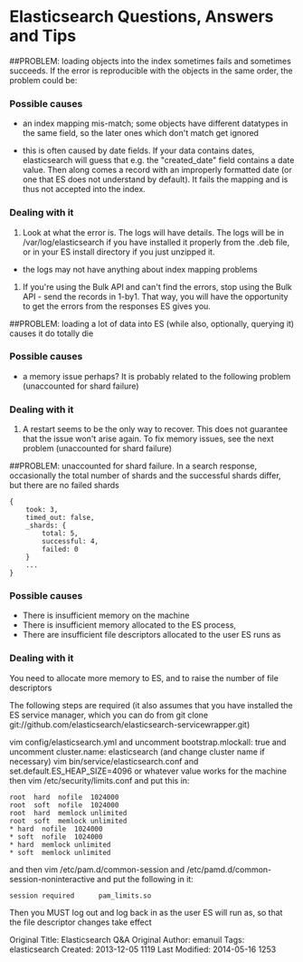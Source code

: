 # Elasticsearch Questions, Answers and Tips

##PROBLEM: loading objects into the index sometimes fails and sometimes succeeds.  If the error is reproducible with the objects in the same order, the problem could be:

### Possible causes

* an index mapping mis-match; some objects have different datatypes in the same field, so the later ones which don't match get ignored

* this is often caused by date fields. If your data contains dates, elasticsearch will guess that e.g. the "created_date" field contains a date value. Then along comes a record with an improperly formatted date (or one that ES does not understand by default). It fails the mapping and is thus not accepted into the index.

### Dealing with it

1. Look at what the error is. The logs will have details. The logs will be in /var/log/elasticsearch if you have installed it properly from the .deb file, or in your ES install directory if you just unzipped it.
* the logs may not have anything about index mapping problems
1. If you're using the Bulk API and can't find the errors, stop using the Bulk API - send the records in 1-by1. That way, you will have the opportunity to get the errors from the responses ES gives you.


##PROBLEM: loading a lot of data into ES (while also, optionally, querying it) causes it do totally die

### Possible causes

- a memory issue perhaps?  It is probably related to the following problem (unaccounted for shard failure)

### Dealing with it

1. A restart seems to be the only way to recover.  This does not guarantee that the issue won't arise again.  To fix memory issues, see the next problem (unaccounted for shard failure)


##PROBLEM: unaccounted for shard failure.  In a search response, occasionally the total number of shards and the successful shards differ, but there are no failed shards

	{
		took: 3,
		timed_out: false,
		_shards: {
			total: 5,
			successful: 4,
			failed: 0
		}
		...
	}

### Possible causes

* There is insufficient memory on the machine
* There is insufficient memory allocated to the ES process,
* There are insufficient file descriptors allocated to the user ES runs as

### Dealing with it

You need to allocate more memory to ES, and to raise the number of file descriptors

The following steps are required (it also assumes that you have installed the ES service manager, which you can do from git clone git://github.com/elasticsearch/elasticsearch-servicewrapper.git)

vim config/elasticsearch.yml and uncomment bootstrap.mlockall: true
and uncomment cluster.name: elasticsearch (and change cluster name if necessary)
vim bin/service/elasticsearch.conf and set.default.ES_HEAP_SIZE=4096 or whatever value works for the machine
then vim /etc/security/limits.conf and put this in:

	root  hard  nofile  1024000
	root  soft  nofile  1024000
	root  hard  memlock unlimited
	root  soft  memlock unlimited
	* hard  nofile  1024000
	* soft  nofile  1024000
	* hard  memlock unlimited
	* soft  memlock unlimited

and then vim /etc/pam.d/common-session and /etc/pamd.d/common-session-noninteractive
and put the following in it:

	session required      pam_limits.so

Then you MUST log out and log back in as the user ES will run as, so that the file descriptor changes take effect






Original Title: Elasticsearch Q&A
Original Author: emanuil
Tags: elasticsearch
Created: 2013-12-05 1119
Last Modified: 2014-05-16 1253
